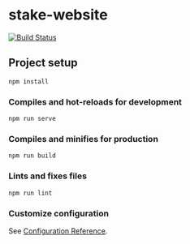 # stake-website

[![Build Status](https://travis-ci.org/igormcsouza/stake-website.svg?branch=develop)](https://travis-ci.org/igormcsouza/stake-website)

## Project setup
```
npm install
```

### Compiles and hot-reloads for development
```
npm run serve
```

### Compiles and minifies for production
```
npm run build
```

### Lints and fixes files
```
npm run lint
```

### Customize configuration
See [Configuration Reference](https://cli.vuejs.org/config/).

